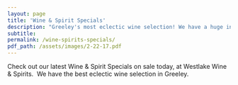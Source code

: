 ```yaml
---
layout: page
title: 'Wine & Spirit Specials'
description: "Greeley's most eclectic wine selection! We have a huge inventory to choose from, both foreign and domestic."
subtitle:
permalink: /wine-spirits-specials/
pdf_path: /assets/images/2-22-17.pdf
---
```



Check out our latest Wine & Spirit Specials on sale today, at Westlake Wine & Spirits.  We have the best eclectic wine selection in Greeley.